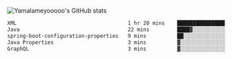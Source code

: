 ![Yamalameyooooo's GitHub stats](https://github-readme-stats.vercel.app/api?username=yamalameyooooo&theme=transparent&show_icons=true\&show=reviews,discussions_started,discussions_answered,prs_merged,prs_merged_percentage)

<!--START_SECTION:waka-->

```txt
XML                                    1 hr 20 mins    ████████████████▒░░░░░░░░   65.88 %
Java                                   22 mins         ████▓░░░░░░░░░░░░░░░░░░░░   18.55 %
spring-boot-configuration-properties   9 mins          ██░░░░░░░░░░░░░░░░░░░░░░░   07.97 %
Java Properties                        3 mins          ▓░░░░░░░░░░░░░░░░░░░░░░░░   02.93 %
GraphQL                                3 mins          ▓░░░░░░░░░░░░░░░░░░░░░░░░   02.53 %
```

<!--END_SECTION:waka-->
